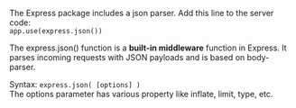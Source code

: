 The Express package includes a json parser. Add this line to the server code:  
`app.use(express.json())`  

The express.json() function is a **built-in middleware** function in Express. It parses incoming requests with JSON payloads and is based on body-parser.

Syntax: `express.json( [options] )`  
The options parameter has various property like inflate, limit, type, etc.
